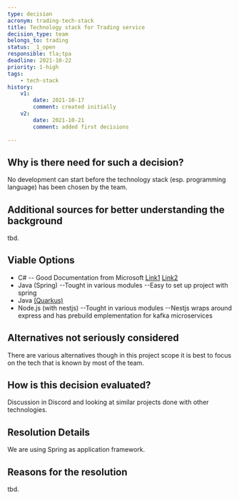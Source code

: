 ```yaml
---
type: decision
acronym: trading-tech-stack
title: Technology stack for Trading service
decision_type: team
belongs_to: trading
status: _1_open
responsible: tla;tpa
deadline: 2021-10-22
priority: 1-high
tags: 
    - tech-stack
history:
    v1:
        date: 2021-10-17
        comment: created initially
    v2: 
        date: 2021-10-21
        comment: added first decisions
    
---
```


## Why is there need for such a decision?

No development can start before the technology stack (esp. programming language) has been chosen by the team.

## Additional sources for better understanding the background

tbd.

## Viable Options

 - C#
 -- Good Documentation from Microsoft [Link1](https://docs.microsoft.com/de-de/dotnet/architecture/microservices/multi-container-microservice-net-applications/integration-event-based-microservice-communications) [Link2](https://docs.microsoft.com/de-de/azure/architecture/guide/architecture-styles/event-driven)
 - Java (Spring)
--Tought in various modules
--Easy to set up project with spring
 - Java [(Quarkus)](https://quarkus.io/guides/kafka)
 - Node.js (with nestjs)
 --Tought in various modules
 --Nestjs wraps around express and has prebuild emplementation for kafka microservices

## Alternatives not seriously considered
There are various alternatives though in this project scope it is best to focus on the tech that is known by most of the team. 

## How is this decision evaluated?

Discussion in Discord and looking at similar projects done with other technologies.
 
## Resolution Details

We are using Spring as application framework. 

## Reasons for the resolution

tbd.
